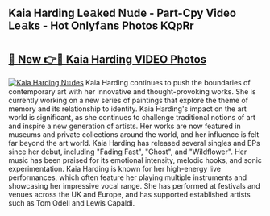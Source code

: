 ## Kaia Harding Le𝚊ked N𝚞de - Part-Cpy Video Le𝚊ks - Hot Onlyf𝚊ns Photos KQpRr

# <h2><a href="http://ab38694.deff.icu/?id=Kaia+Harding">🔗 New 👉🔴 Kaia Harding VIDEO Photos</a></h2>

[![Kaia Harding N𝚞des](https://i.imgur.com/rIISA9y.gif)](http://ab38694.deff.icu/?id=Kaia+Harding)
Kaia Harding continues to push the boundaries of contemporary art with her innovative and thought-provoking works. She is currently working on a new series of paintings that explore the theme of memory and its relationship to identity. Kaia Harding's impact on the art world is significant, as she continues to challenge traditional notions of art and inspire a new generation of artists. Her works are now featured in museums and private collections around the world, and her influence is felt far beyond the art world. Kaia Harding has released several singles and EPs since her debut, including "Fading Fast", "Ghost", and "Wildflower". Her music has been praised for its emotional intensity, melodic hooks, and sonic experimentation. Kaia Harding is known for her high-energy live performances, which often feature her playing multiple instruments and showcasing her impressive vocal range. She has performed at festivals and venues across the UK and Europe, and has supported established artists such as Tom Odell and Lewis Capaldi.
